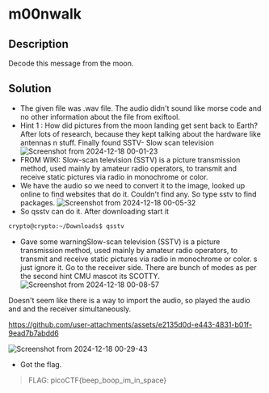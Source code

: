 # m00nwalk

## Description
Decode this message from the moon.

## Solution
- The given file was .wav file. The audio didn't sound like morse code and no other information about the file from exiftool.
- Hint 1 : How did pictures from the moon landing get sent back to Earth?
  After lots of research, because they kept talking about the hardware like antennas n stuff. Finally found SSTV- Slow scan television
  ![Screenshot from 2024-12-18 00-01-23](https://github.com/user-attachments/assets/bafe2d82-8d40-4e57-aa3f-67fd39c91d6d)
- FROM WIKI: Slow-scan television (SSTV) is a picture transmission method, used mainly by amateur radio operators, to transmit and receive static pictures via radio in monochrome or color.
- We have the audio so we need to convert it to the image, looked up online to find websites that do it. Couldn't find any. So type sstv to find packages.
![Screenshot from 2024-12-18 00-05-32](https://github.com/user-attachments/assets/dfb8da45-18f4-402d-87c9-43f9763f13ff)
- So qsstv can do it. After downloading start it
```bash
crypto@crypto:~/Downloads$ qsstv
```
- Gave some warningSlow-scan television (SSTV) is a picture transmission method, used mainly by amateur radio operators, to transmit and receive static pictures via radio in monochrome or color. s just ignore it. Go to the receiver side. There are bunch of modes as per the second hint CMU mascot its SCOTTY.
 ![Screenshot from 2024-12-18 00-08-57](https://github.com/user-attachments/assets/665351f4-28b5-4464-9ecd-c9e9eb26f874)

Doesn't seem like there is a way to import the audio, so played the audio and and the receiver simultaneously.


https://github.com/user-attachments/assets/e2135d0d-e443-4831-b01f-9ead7b7abdd6


![Screenshot from 2024-12-18 00-29-43](https://github.com/user-attachments/assets/deb9770e-8a3a-4006-ad03-6da9f7b4cbad)
- Got the flag.
> FLAG: picoCTF{beep_boop_im_in_space}

